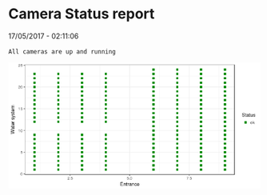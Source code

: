Camera Status report
================
17/05/2017 - 02:11:06

    All cameras are up and running

![](camreport_files/figure-markdown_github/unnamed-chunk-2-1.png)
